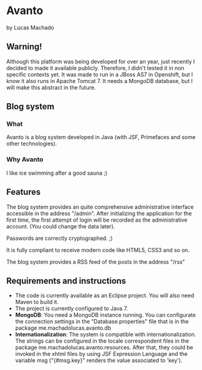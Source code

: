 <h1>Avanto</h1>
<p>by Lucas Machado</p>

<h2>Warning!</h2>
<p>Although this platform was being developed for over an year, just recently I decided to made it available publicly. Therefore, I didn't tested it in non specific contexts yet. It was made to run in a JBoss AS7 in Openshift, but I know it also runs in Apache Tomcat 7. It needs a MongoDB database, but I will make this abstract in the future.</p>

<h2>Blog system</h2>
<h3>What</h3>
<p>Avanto is a blog system developed in Java (with JSF, Primefaces and some other technologies).</p>
<h3>Why Avanto</h3>
<p>I like ice swimming after a good sauna ;)</p>

<h2>Features</h2>
<p>The blog system provides an quite comprehensive administrative interface accessible in the address "/admin". After initializing the application for the first time, the first attempt of login will be recorded as the administrative account. (You could change the data later).<p/>
<p>Passwords are correctly cryptographed. ;)<p/>
<p>It is fully compliant to receive modern code like HTML5, CSS3 and so on.<p/>
<p>The blog system provides a RSS feed of the posts in the address "/rss"<p/>

<h2>Requirements and instructions</h2>
<ul>
	<li>The code is currently available as an Eclipse project. You will also need Maven to build it.</li>
	<li>The project is currently configured to Java 7.</li>
	<li><strong>MongoDB</strong>: You need a MongoDB instance running. You can configurate the connection settings in the "Database.properties" file that is in the package me.machadolucas.avanto.db</li>
	<li><strong>Internationalization</strong>: The system is compatible with internationalization. The strings can be configured in the locale correspondent files in the package me.machadolucas.avanto.resources. After that, they could be invoked in the xhtml files by using JSF Expression Language and the variable msg ("{#msg.key}" renders the value associated to 'key').</li>
</ul>